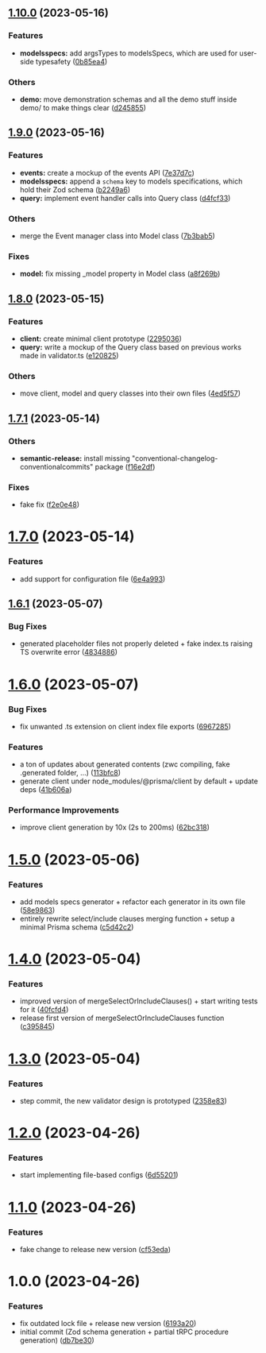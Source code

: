 ## [1.10.0](https://github.com/LilaRest/prismary/compare/v1.9.0...v1.10.0) (2023-05-16)


### Features

* **modelsspecs:** add argsTypes to modelsSpecs, which are used for user-side typesafety ([0b85ea4](https://github.com/LilaRest/prismary/commit/0b85ea4e4bac7055e5c60fb3ed430d6d676b4676))


### Others

* **demo:** move demonstration schemas and all the demo stuff inside demo/ to make things clear ([d245855](https://github.com/LilaRest/prismary/commit/d2458558b14d9700c49d1f2d39803151662e15cf))

## [1.9.0](https://github.com/LilaRest/prismary/compare/v1.8.0...v1.9.0) (2023-05-16)


### Features

* **events:** create a mockup of the events API ([7e37d7c](https://github.com/LilaRest/prismary/commit/7e37d7caa61cdfc58a436e0b3c9374ebec40a0f7))
* **modelsspecs:** append a `schema` key to models specifications, which hold their Zod schema ([b2249a6](https://github.com/LilaRest/prismary/commit/b2249a6266433f4a50c38684a078d68a3e697f19))
* **query:** implement event handler calls into Query class ([d4fcf33](https://github.com/LilaRest/prismary/commit/d4fcf33fe65d2665c30f0ba63704a49348aadf9c))


### Others

* merge the Event manager class into Model class ([7b3bab5](https://github.com/LilaRest/prismary/commit/7b3bab58d97afe6b2766f0bb4c7fcaa39575ea17))


### Fixes

* **model:** fix missing _model property in Model class ([a8f269b](https://github.com/LilaRest/prismary/commit/a8f269b6e928a8f0ad1e1d92e825308007b49835))

## [1.8.0](https://github.com/LilaRest/prismary/compare/v1.7.1...v1.8.0) (2023-05-15)


### Features

* **client:** create minimal client prototype ([2295036](https://github.com/LilaRest/prismary/commit/22950360747700425efc276526f4e3b9d6b71fbd))
* **query:** write a mockup of the Query class based on previous works made in validator.ts ([e120825](https://github.com/LilaRest/prismary/commit/e120825dac30a5773c46537a1e45ebdf11980468))


### Others

* move client, model and query classes into their own files ([4ed5f57](https://github.com/LilaRest/prismary/commit/4ed5f57a0882a0d632158cde0e118bb9036d1ea0))

## [1.7.1](https://github.com/LilaRest/prismary/compare/v1.7.0...v1.7.1) (2023-05-14)


### Others

* **semantic-release:** install missing "conventional-changelog-conventionalcommits" package ([f16e2df](https://github.com/LilaRest/prismary/commit/f16e2df0d8e4a894156652ba67815aadcb758cea))


### Fixes

* fake fix ([f2e0e48](https://github.com/LilaRest/prismary/commit/f2e0e4837448dad703f3f4d915495d7ee3511403))

# [1.7.0](https://github.com/LilaRest/prismary/compare/v1.6.1...v1.7.0) (2023-05-14)


### Features

* add support for configuration file ([6e4a993](https://github.com/LilaRest/prismary/commit/6e4a99303cc2d8fff64aaa5dca49d018f0c3cf98))

## [1.6.1](https://github.com/LilaRest/prismary/compare/v1.6.0...v1.6.1) (2023-05-07)


### Bug Fixes

* generated placeholder files not properly deleted + fake index.ts raising TS overwrite error ([4834886](https://github.com/LilaRest/prismary/commit/48348863440fdc1dc9825b33f4626b437e4a2d9f))

# [1.6.0](https://github.com/LilaRest/prismary/compare/v1.5.0...v1.6.0) (2023-05-07)


### Bug Fixes

* fix unwanted .ts extension on client index file exports ([6967285](https://github.com/LilaRest/prismary/commit/696728520ea1ee09b4d5a764214284f577ac53af))


### Features

* a ton of updates about generated contents (zwc compiling, fake .generated folder, ...) ([113bfc8](https://github.com/LilaRest/prismary/commit/113bfc8952cde778eea3138f1ade3784be220ceb))
* generate client under node_modules/@prisma/client by default + update deps ([41b606a](https://github.com/LilaRest/prismary/commit/41b606ad39f598fdee4e99f3f457efa6b78dcb05))


### Performance Improvements

* improve client generation by 10x (2s to 200ms) ([62bc318](https://github.com/LilaRest/prismary/commit/62bc3181f1c258ede7e8e883830895ee626818a6))

# [1.5.0](https://github.com/LilaRest/prismary/compare/v1.4.0...v1.5.0) (2023-05-06)


### Features

* add models specs generator + refactor each generator in its own file ([58e9863](https://github.com/LilaRest/prismary/commit/58e9863273ee8df342366002c886d93ddd23dc12))
* entirely rewrite select/include clauses merging function + setup a minimal Prisma schema ([c5d42c2](https://github.com/LilaRest/prismary/commit/c5d42c2a92f5b6f140dd08927e6ac31893cfe331))

# [1.4.0](https://github.com/LilaRest/prismary/compare/v1.3.0...v1.4.0) (2023-05-04)


### Features

* improved version of mergeSelectOrIncludeClauses() + start writing tests for it ([40fcfd4](https://github.com/LilaRest/prismary/commit/40fcfd44cc45a2f79999b37b643c72a33a9c65b6))
* release first version of mergeSelectOrIncludeClauses function ([c395845](https://github.com/LilaRest/prismary/commit/c3958454d19be501d78ffa8ce532644454051b76))

# [1.3.0](https://github.com/LilaRest/prismary/compare/v1.2.0...v1.3.0) (2023-05-04)


### Features

* step commit, the new validator design is prototyped ([2358e83](https://github.com/LilaRest/prismary/commit/2358e83d2412802d73a25e3293a8001c726f95fe))

# [1.2.0](https://github.com/LilaRest/prismary/compare/v1.1.0...v1.2.0) (2023-04-26)


### Features

* start implementing file-based configs ([6d55201](https://github.com/LilaRest/prismary/commit/6d55201994cde9141da740fd41f34b7d551a133d))

# [1.1.0](https://github.com/LilaRest/prismary/compare/v1.0.0...v1.1.0) (2023-04-26)


### Features

* fake change to release new version ([cf53eda](https://github.com/LilaRest/prismary/commit/cf53eda2f1e3122f584eb2d97391ba56fd73e45a))

# 1.0.0 (2023-04-26)


### Features

* fix outdated lock file + release new version ([6193a20](https://github.com/LilaRest/prismary/commit/6193a207f118c3e0d6c51589d9a1aa4bf54c3faa))
* initial commit (Zod schema generation + partial tRPC procedure generation) ([db7be30](https://github.com/LilaRest/prismary/commit/db7be3099b784f6987cf3ce14de249541a744c18))
